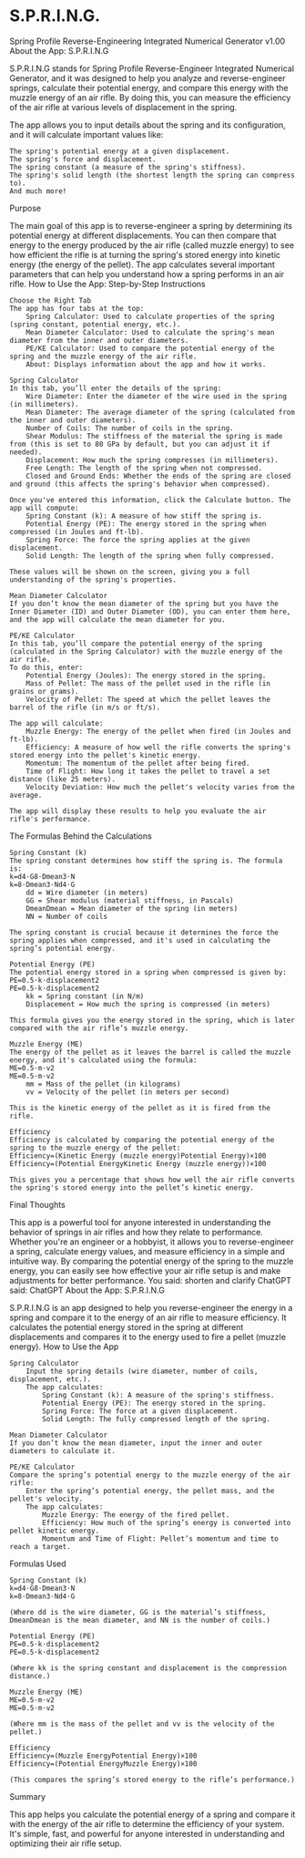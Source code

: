 # S.P.R.I.N.G.
Spring Profile Reverse-Engineering Integrated Numerical Generator v1.00
About the App: S.P.R.I.N.G

S.P.R.I.N.G stands for Spring Profile Reverse-Engineer Integrated Numerical Generator, and it was designed to help you analyze and reverse-engineer springs, calculate their potential energy, and compare this energy with the muzzle energy of an air rifle. By doing this, you can measure the efficiency of the air rifle at various levels of displacement in the spring.

The app allows you to input details about the spring and its configuration, and it will calculate important values like:

    The spring's potential energy at a given displacement.
    The spring's force and displacement.
    The spring constant (a measure of the spring's stiffness).
    The spring's solid length (the shortest length the spring can compress to).
    And much more!

Purpose

The main goal of this app is to reverse-engineer a spring by determining its potential energy at different displacements. You can then compare that energy to the energy produced by the air rifle (called muzzle energy) to see how efficient the rifle is at turning the spring's stored energy into kinetic energy (the energy of the pellet). The app calculates several important parameters that can help you understand how a spring performs in an air rifle.
How to Use the App: Step-by-Step Instructions

    Choose the Right Tab
    The app has four tabs at the top:
        Spring Calculator: Used to calculate properties of the spring (spring constant, potential energy, etc.).
        Mean Diameter Calculator: Used to calculate the spring's mean diameter from the inner and outer diameters.
        PE/KE Calculator: Used to compare the potential energy of the spring and the muzzle energy of the air rifle.
        About: Displays information about the app and how it works.

    Spring Calculator
    In this tab, you’ll enter the details of the spring:
        Wire Diameter: Enter the diameter of the wire used in the spring (in millimeters).
        Mean Diameter: The average diameter of the spring (calculated from the inner and outer diameters).
        Number of Coils: The number of coils in the spring.
        Shear Modulus: The stiffness of the material the spring is made from (this is set to 80 GPa by default, but you can adjust it if needed).
        Displacement: How much the spring compresses (in millimeters).
        Free Length: The length of the spring when not compressed.
        Closed and Ground Ends: Whether the ends of the spring are closed and ground (this affects the spring's behavior when compressed).

    Once you've entered this information, click the Calculate button. The app will compute:
        Spring Constant (k): A measure of how stiff the spring is.
        Potential Energy (PE): The energy stored in the spring when compressed (in Joules and ft-lb).
        Spring Force: The force the spring applies at the given displacement.
        Solid Length: The length of the spring when fully compressed.

    These values will be shown on the screen, giving you a full understanding of the spring's properties.

    Mean Diameter Calculator
    If you don’t know the mean diameter of the spring but you have the Inner Diameter (ID) and Outer Diameter (OD), you can enter them here, and the app will calculate the mean diameter for you.

    PE/KE Calculator
    In this tab, you’ll compare the potential energy of the spring (calculated in the Spring Calculator) with the muzzle energy of the air rifle.
    To do this, enter:
        Potential Energy (Joules): The energy stored in the spring.
        Mass of Pellet: The mass of the pellet used in the rifle (in grains or grams).
        Velocity of Pellet: The speed at which the pellet leaves the barrel of the rifle (in m/s or ft/s).

    The app will calculate:
        Muzzle Energy: The energy of the pellet when fired (in Joules and ft-lb).
        Efficiency: A measure of how well the rifle converts the spring's stored energy into the pellet's kinetic energy.
        Momentum: The momentum of the pellet after being fired.
        Time of Flight: How long it takes the pellet to travel a set distance (like 25 meters).
        Velocity Deviation: How much the pellet's velocity varies from the average.

    The app will display these results to help you evaluate the air rifle's performance.

The Formulas Behind the Calculations

    Spring Constant (k)
    The spring constant determines how stiff the spring is. The formula is:
    k=d4⋅G8⋅Dmean3⋅N
    k=8⋅Dmean3​⋅Nd4⋅G​
        dd = Wire diameter (in meters)
        GG = Shear modulus (material stiffness, in Pascals)
        DmeanDmean​ = Mean diameter of the spring (in meters)
        NN = Number of coils

    The spring constant is crucial because it determines the force the spring applies when compressed, and it's used in calculating the spring’s potential energy.

    Potential Energy (PE)
    The potential energy stored in a spring when compressed is given by:
    PE=0.5⋅k⋅displacement2
    PE=0.5⋅k⋅displacement2
        kk = Spring constant (in N/m)
        Displacement = How much the spring is compressed (in meters)

    This formula gives you the energy stored in the spring, which is later compared with the air rifle’s muzzle energy.

    Muzzle Energy (ME)
    The energy of the pellet as it leaves the barrel is called the muzzle energy, and it's calculated using the formula:
    ME=0.5⋅m⋅v2
    ME=0.5⋅m⋅v2
        mm = Mass of the pellet (in kilograms)
        vv = Velocity of the pellet (in meters per second)

    This is the kinetic energy of the pellet as it is fired from the rifle.

    Efficiency
    Efficiency is calculated by comparing the potential energy of the spring to the muzzle energy of the pellet:
    Efficiency=(Kinetic Energy (muzzle energy)Potential Energy)×100
    Efficiency=(Potential EnergyKinetic Energy (muzzle energy)​)×100

    This gives you a percentage that shows how well the air rifle converts the spring's stored energy into the pellet’s kinetic energy.

Final Thoughts

This app is a powerful tool for anyone interested in understanding the behavior of springs in air rifles and how they relate to performance. Whether you're an engineer or a hobbyist, it allows you to reverse-engineer a spring, calculate energy values, and measure efficiency in a simple and intuitive way. By comparing the potential energy of the spring to the muzzle energy, you can easily see how effective your air rifle setup is and make adjustments for better performance.
You said:
shorten and clarify
ChatGPT said:
ChatGPT
About the App: S.P.R.I.N.G

S.P.R.I.N.G is an app designed to help you reverse-engineer the energy in a spring and compare it to the energy of an air rifle to measure efficiency. It calculates the potential energy stored in the spring at different displacements and compares it to the energy used to fire a pellet (muzzle energy).
How to Use the App

    Spring Calculator
        Input the spring details (wire diameter, number of coils, displacement, etc.).
        The app calculates:
            Spring Constant (k): A measure of the spring's stiffness.
            Potential Energy (PE): The energy stored in the spring.
            Spring Force: The force at a given displacement.
            Solid Length: The fully compressed length of the spring.

    Mean Diameter Calculator
    If you don’t know the mean diameter, input the inner and outer diameters to calculate it.

    PE/KE Calculator
    Compare the spring’s potential energy to the muzzle energy of the air rifle:
        Enter the spring’s potential energy, the pellet mass, and the pellet's velocity.
        The app calculates:
            Muzzle Energy: The energy of the fired pellet.
            Efficiency: How much of the spring’s energy is converted into pellet kinetic energy.
            Momentum and Time of Flight: Pellet’s momentum and time to reach a target.

Formulas Used

    Spring Constant (k)
    k=d4⋅G8⋅Dmean3⋅N
    k=8⋅Dmean3​⋅Nd4⋅G​

    (Where dd is the wire diameter, GG is the material’s stiffness, DmeanDmean​ is the mean diameter, and NN is the number of coils.)

    Potential Energy (PE)
    PE=0.5⋅k⋅displacement2
    PE=0.5⋅k⋅displacement2

    (Where kk is the spring constant and displacement is the compression distance.)

    Muzzle Energy (ME)
    ME=0.5⋅m⋅v2
    ME=0.5⋅m⋅v2

    (Where mm is the mass of the pellet and vv is the velocity of the pellet.)

    Efficiency
    Efficiency=(Muzzle EnergyPotential Energy)×100
    Efficiency=(Potential EnergyMuzzle Energy​)×100

    (This compares the spring’s stored energy to the rifle’s performance.)

Summary

This app helps you calculate the potential energy of a spring and compare it with the energy of the air rifle to determine the efficiency of your system. It's simple, fast, and powerful for anyone interested in understanding and optimizing their air rifle setup.
